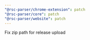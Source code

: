 ```yaml
---
"@rsc-parser/chrome-extension": patch
"@rsc-parser/core": patch
"@rsc-parser/website": patch
---
```


Fix zip path for release upload
